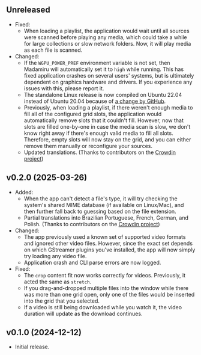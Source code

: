 ## Unreleased

* Fixed:
  * When loading a playlist,
    the application would wait until all sources were scanned before playing any media,
    which could take a while for large collections or slow network folders.
    Now, it will play media as each file is scanned.
* Changed:
  * If the `WGPU_POWER_PREF` environment variable is not set,
    then Madamiru will automatically set it to `high` while running.
    This has fixed application crashes on several users' systems,
    but is ultimately dependent on graphics hardware and drivers.
    If you experience any issues with this, please report it.
  * The standalone Linux release is now compiled on Ubuntu 22.04 instead of Ubuntu 20.04
    because of [a change by GitHub](https://github.com/actions/runner-images/issues/11101).
  * Previously, when loading a playlist,
    if there weren't enough media to fill all of the configured grid slots,
    the application would automatically remove slots that it couldn't fill.
    However, now that slots are filled one-by-one in case the media scan is slow,
    we don't know right away if there's enough valid media to fill all slots.
    Therefore, empty slots will now stay on the grid,
    and you can either remove them manually or reconfigure your sources.
  * Updated translations.
    (Thanks to contributors on the [Crowdin project](https://crowdin.com/project/madamiru))

## v0.2.0 (2025-03-26)

* Added:
  * When the app can't detect a file's type,
    it will try checking the system's shared MIME database (if available on Linux/Mac),
    and then further fall back to guessing based on the file extension.
  * Partial translations into Brazilian Portuguese, French, German, and Polish.
    (Thanks to contributors on the [Crowdin project](https://crowdin.com/project/madamiru))
* Changed:
  * The app previously used a known set of supported video formats and ignored other video files.
    However, since the exact set depends on which GStreamer plugins you've installed,
    the app will now simply try loading any video file.
  * Application crash and CLI parse errors are now logged.
* Fixed:
  * The `crop` content fit now works correctly for videos.
    Previously, it acted the same as `stretch`.
  * If you drag-and-dropped multiple files into the window
    while there was more than one grid open,
    only one of the files would be inserted into the grid that you selected.
  * If a video is still being downloaded while you watch it,
    the video duration will update as the download continues.

## v0.1.0 (2024-12-12)

* Initial release.
